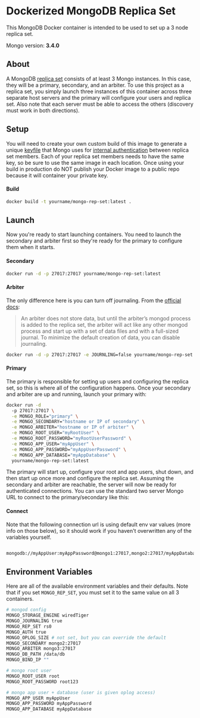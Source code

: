 # Dockerized MongoDB Replica Set

This MongoDB Docker container is intended to be used to set up a 3 node replica set.

Mongo version:  **3.4.0**

## About

A MongoDB [replica set](https://docs.mongodb.org/v3.4/replication/) consists of at least 3 Mongo instances. In this case, they will be a primary, secondary, and an arbiter. To use this project as a replica set, you simply launch three instances of this container across three separate host servers and the primary will configure your users and replica set.  Also note that each server must be able to access the others (discovery must work in both directions).

## Setup

You will need to create your own custom build of this image to generate a unique [keyfile](https://docs.mongodb.com/v3.4/tutorial/enforce-keyfile-access-control-in-existing-replica-set/) that Mongo uses for [internal authentication](https://docs.mongodb.org/v3.4/tutorial/enable-internal-authentication/) between replica set members. Each of your replica set members needs to have the same key, so be sure to use the same image in each location. Once using your build in production do NOT publish your Docker image to a public repo because it will container your private key.

#### Build

```sh
docker build -t yourname/mongo-rep-set:latest .
```

## Launch

Now you're ready to start launching containers.  You need to launch the secondary and arbiter first so they're ready for the primary to configure them when it starts.

#### Secondary

```sh
docker run -d -p 27017:27017 yourname/mongo-rep-set:latest
```

#### Arbiter

The only difference here is you can turn off journaling. From the [official docs](https://docs.mongodb.org/v3.4/tutorial/add-replica-set-arbiter/#considerations):
> An arbiter does not store data, but until the arbiter’s mongod process is added to the replica set, the arbiter will act like any other mongod process and start up with a set of data files and with a full-sized journal. To minimize the default creation of data, you can disable journaling.

```sh
docker run -d -p 27017:27017 -e JOURNLING=false yourname/mongo-rep-set:latest
```

#### Primary

The primary is responsible for setting up users and configuring the replica set, so this is where all of the configuration happens. Once your secondary and arbiter are up and running, launch your primary with:

```sh
docker run -d
  -p 27017:27017 \
  -e MONGO_ROLE="primary" \
  -e MONGO_SECONDARY="hostname or IP of secondary" \
  -e MONGO_ARBITER="hostname or IP of arbiter" \
  -e MONGO_ROOT_USER="myRootUser" \
  -e MONGO_ROOT_PASSWORD="myRootUserPassword" \
  -e MONGO_APP_USER="myAppUser" \
  -e MONGO_APP_PASSWORD="myAppUserPassword" \
  -e MONGO_APP_DATABASE="myAppDatabase" \
  yourname/mongo-rep-set:latest
```

The primary will start up, configure your root and app users, shut down, and then start up once more and configure the replica set.  Assuming the secondary and arbiter are reachable, the server will now be ready for authenticated connections.  You can use the standard two server Mongo URL to connect to the primary/secondary like this:

#### Connect

Note that the following connection url is using default env var values (more info on those below), so it should work if you haven't overwritten any of the variables yourself.

```sh

mongodb://myAppUser:myAppPassword@mongo1:27017,mongo2:27017/myAppDatabase?replicaSet=rs0
```

## Environment Variables

Here are all of the available environment variables and their defaults.  Note that if you set `MONGO_REP_SET`, you must set it to the same value on all 3 containers.

```sh
# mongod config
MONGO_STORAGE_ENGINE wiredTiger
MONGO_JOURNALING true
MONGO_REP_SET rs0
MONGO_AUTH true
MONGO_OPLOG_SIZE # not set, but you can override the default
MONGO_SECONDARY mongo2:27017
MONGO_ARBITER mongo3:27017
MONGO_DB_PATH /data/db
MONGO_BIND_IP ""

# mongo root user
MONGO_ROOT_USER root
MONGO_ROOT_PASSWORD root123

# mongo app user + database (user is given oplog access)
MONGO_APP_USER myAppUser
MONGO_APP_PASSWORD myAppPassword
MONGO_APP_DATABASE myAppDatabase
```
